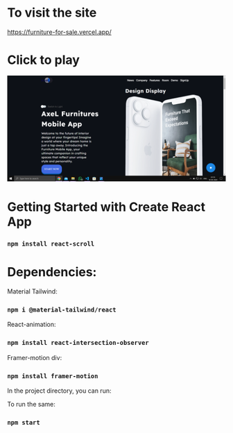 # To visit the site
https://furniture-for-sale.vercel.app/

# Click to play
[![Video](./src/assets/Capture.PNG)](https://jklujaipur-my.sharepoint.com/:v:/g/personal/kanishktiwari_jklu_edu_in/EYNKRXS6NsJIv7VuKKZsHKsBcRt9_VGv3WLTS6Lk4F_8uA?nav=eyJyZWZlcnJhbEluZm8iOnsicmVmZXJyYWxBcHAiOiJPbmVEcml2ZUZvckJ1c2luZXNzIiwicmVmZXJyYWxBcHBQbGF0Zm9ybSI6IldlYiIsInJlZmVycmFsTW9kZSI6InZpZXciLCJyZWZlcnJhbFZpZXciOiJNeUZpbGVzTGlua0NvcHkifX0&e=rra9oH)

# Getting Started with Create React App

### `npm install react-scroll`

# Dependencies:

Material Tailwind:
### `npm i @material-tailwind/react`

React-animation:
### `npm install react-intersection-observer`

Framer-motion div:
### `npm install framer-motion`

In the project directory, you can run:

To run the same:
### `npm start`
